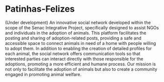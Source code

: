 # Patinhas-Felizes

(Under development) An innovative social network developed within the scope of the Senac Integrative Project, specifically designed to assist NGOs and individuals in the adoption of animals. This platform facilitates the posting and sharing of adoption-related posts, providing a safe and accessible space to connect animals in need of a home with people willing to adopt them. In addition to enabling the creation of detailed profiles for each animal, the social network offers communication tools so that interested parties can interact directly with those responsible for the adoptions, promoting a more efficient and humane process. Our mission is not only to facilitate the adoption of animals but also to create a community engaged in promoting animal welfare.
